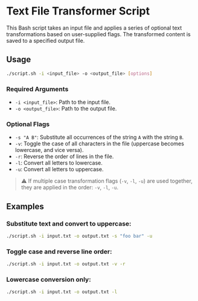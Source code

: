 # Text File Transformer Script

This Bash script takes an input file and applies a series of optional text transformations based on user-supplied flags. The transformed content is saved to a specified output file.

## Usage

```bash
./script.sh -i <input_file> -o <output_file> [options]
```

### Required Arguments

- `-i <input_file>`: Path to the input file.
- `-o <output_file>`: Path to the output file.

### Optional Flags

- `-s "A B"`: Substitute all occurrences of the string `A` with the string `B`.
- `-v`: Toggle the case of all characters in the file (uppercase becomes lowercase, and vice versa).
- `-r`: Reverse the order of lines in the file.
- `-l`: Convert all letters to lowercase.
- `-u`: Convert all letters to uppercase.

> ⚠️ If multiple case transformation flags (`-v`, `-l`, `-u`) are used together, they are applied in the order: `-v`, `-l`, `-u`.

## Examples

### Substitute text and convert to uppercase:
```bash
./script.sh -i input.txt -o output.txt -s "foo bar" -u
```

### Toggle case and reverse line order:
```bash
./script.sh -i input.txt -o output.txt -v -r
```

### Lowercase conversion only:
```bash
./script.sh -i input.txt -o output.txt -l
```

